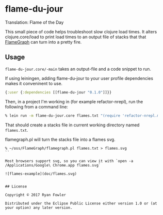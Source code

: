 # flame-du-jour

Translation: Flame of the Day

This small piece of code helps troubleshoot slow clojure load times.
It alters clojure.core/load to print load times to an output file of
stacks that that [FlameGraph](https://github.com/brendangregg/FlameGraph) can
turn into a pretty fire.

## Usage

`flame-du-jour.core/-main` takes an output-file and a code snippet to run.

If using leiningen, adding flame-du-jour to your user profile dependencies
makes it conveninent to use.
```clojure
{:user {:dependencies [[flame-du-jour "0.1.0"]]}}
```

Then, in a project I'm working in (for example refactor-nrepl), run
the following from a command line:

```bash
% lein run -m flame-du-jour.core flames.txt "(require 'refactor-nrepl.middleware :reload-all')"
```

That should create a stacks file in current working directory named `flames.txt`.

flamegraph.pl will turn the stacks file into a flames svg.

```
% ~/oss/FlameGraph/flamegraph.pl flames.txt > flames.svg
``

Most browsers support svg, so you can view it with `open -a /Applications/Google\ Chrome.app flames.svg`

![flames-example](doc/flames.svg)


## License

Copyright © 2017 Ryan Fowler

Distributed under the Eclipse Public License either version 1.0 or (at
your option) any later version.
